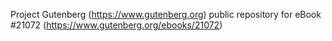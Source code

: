 Project Gutenberg (https://www.gutenberg.org) public repository for eBook #21072 (https://www.gutenberg.org/ebooks/21072)
